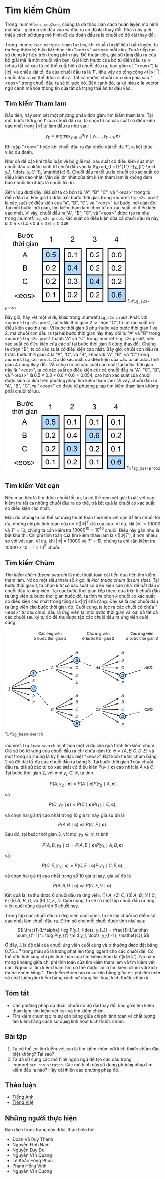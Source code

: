 <!-- ===================== Bắt đầu dịch Phần 1 ==================== -->
<!-- ========================================= REVISE PHẦN 1 - BẮT ĐẦU =================================== -->

<!--
# Beam Search
-->

# Tìm kiếm Chùm

<!--
In :numref:`sec_seq2seq`, we discussed how to train an encoder-decoder with input and output sequences that are both of variable length.
In this section, we are going to introduce how to use the encoder-decoder to predict sequences of variable length.
-->

Trong :numref:`sec_seq2seq`, chúng ta đã thảo luận cách huấn luyện mô hình mã hóa - giải mã với đầu vào và đầu ra có độ dài thay đổi.
Phần này giới thiệu cách sử dụng mô hình để dự đoán đầu ra là chuỗi có độ dài thay đổi.

<!--
As in :numref:`sec_machine_translation`, when preparing to train the dataset, we normally attach a special symbol "&lt;eos&gt;" after each sentence to indicate the termination of the sequence.
We will continue to use this mathematical symbol in the discussion below. For ease of discussion, we assume that the output of the decoder is a sequence of text.
Let the size of output text dictionary $\mathcal{Y}$ (contains special symbol "&lt;eos&gt;") be $\left|\mathcal{Y}\right|$, and the maximum length of the output sequence be $T'$.
There are a total $\mathcal{O}(\left|\mathcal{Y}\right|^{T'})$ types of possible output sequences.
All the subsequences after the special symbol "&lt;eos&gt;" in these output sequences will be discarded.
Besides, we still denote the context vector as $\mathbf{c}$, which encodes information of all the hidden states from the input.
-->

Trong :numref:`sec_machine_translation`, khi chuẩn bị dữ liệu huấn luyện, ta thường thêm ký hiệu kết thúc câu "&lt;eos&gt;" vào sau mỗi câu.
Ta sẽ tiếp tục sử dụng ký hiệu trên trong phần này.
Để thuận tiện, giả sử rằng đầu ra của bộ giải mã là một chuỗi văn bản.
Gọi kích thước của bộ từ điển đầu ra $\mathcal{Y}$ (chứa tất cả các từ có thể xuất hiện ở chuỗi đầu ra, bao gồm cả "&lt;eos&gt;") là $\left|\mathcal{Y}\right|$, và chiều dài tối đa của chuỗi đầu ra là $T'$.
Như vậy có tổng cộng $\mathcal{O}(\left|\mathcal{Y}\right|^{T'})$ chuỗi đầu ra có thể được sinh ra.
Tất cả những chuỗi con nằm phía sau "&lt;eos&gt;" trong chuỗi đầu ra sẽ bị lược bỏ.
Bên cạnh đó, ta ký hiệu $\mathbf{c}$ là vector ngữ cảnh mã hóa thông tin của tất cả trạng thái ẩn từ đầu vào.

<!--
## Greedy Search
-->

## Tìm kiếm Tham lam

<!--
First, we will take a look at a simple solution: greedy search.
For any timestep $t'$ of the output sequence, we are going to search for the word with the highest conditional probability from $|\mathcal{Y}|$ numbers of words, with
-->

Đầu tiên, hãy xem xét một phương pháp đơn giản: tìm kiếm tham lam.
Tại mỗi bước thời gian $t'$ của chuỗi đầu ra, ta chọn từ có xác suất có điều kiện cao nhất trong $|\mathcal{Y}|$ từ làm đầu ra như sau:

$$y_{t'} = \operatorname*{argmax}_{y \in \mathcal{Y}} P(y \mid y_1, \ldots, y_{t'-1}, \mathbf{c})$$

<!--
as the output.  Once the "&lt;eos&gt;" symbol is detected, or the output sequence has reached its maximum length $T'$, the output is completed.
-->

Khi gặp "&lt;eos&gt;" hoặc khi chuỗi đầu ra đạt chiều dài tối đa $T'$, ta kết thúc việc dự đoán.

<!--
As we mentioned in our discussion of the decoder, the conditional probability of generating an output sequence based on the input sequence is 
$\prod_{t'=1}^{T'} P(y_{t'} \mid y_1, \ldots, y_{t'-1}, \mathbf{c})$.
We will take the output sequence with the highest conditional probability as the optimal sequence.
The main problem with greedy search is that there is no guarantee that the optimal sequence will be obtained.
-->

Như đã đề cập khi thảo luận về bộ giải mã, xác suất có điều kiện của một chuỗi đầu ra được sinh từ chuỗi đầu vào là 
$\prod_{t'=1}^{T'} P(y_{t'} \mid y_1, \ldots, y_{t'-1}, \mathbf{c})$.
Chuỗi đầu ra tối ưu là chuỗi có xác suất có điều kiện cao nhất.
Vấn đề lớn nhất của tìm kiếm tham lam là không đảm bảo chuỗi tìm được là chuỗi tối ưu.

<!--
Take a look at the example below.
We assume that there are four words "A", "B", "C", and "&lt;eos&gt;" in the output dictionary.
The four numbers under each timestep in :numref:`fig_s2s-prob1` represent the conditional probabilities of generating "A", "B", "C", and "&lt;eos&gt;" at that timestep, respectively.
At each timestep, greedy search selects the word with the highest conditional probability.
Therefore, the output sequence "A", "B", "C", and "&lt;eos&gt;" will be generated in :numref:`fig_s2s-prob1`.
The conditional probability of this output sequence is $0.5\times0.4\times0.4\times0.6 = 0.048$.
-->

Xét ví dụ dưới đây.
Giả sử ta có bốn từ "A", "B", "C", và "&lt;eos&gt;" trong từ điển đầu ra.
Bốn giá trị dưới mỗi bước thời gian trong :numref:`fig_s2s-prob1` là xác suất có điều kiện của "A", "B", "C", và "&lt;eos&gt;" tại bước thời gian đó.
Tại mỗi bước thời gian, tìm kiếm tham lam chọn từ có xác suất có điều kiện cao nhất.
Vì vậy, chuỗi đầu ra "A", "B", "C", và "&lt;eos&gt;" được tạo ra như trong :numref:`fig_s2s-prob1`.
Xác suất có điều kiện của cả chuỗi đầu ra này là $0.5\times0.4\times0.4\times0.6 = 0.048$.

<!-- ===================== Kết thúc dịch Phần 1 ===================== -->

<!-- ===================== Bắt đầu dịch Phần 2 ===================== -->

<!--
![The four numbers under each timestep represent the conditional probabilities of generating "A", "B", "C", and "&lt;eos&gt;" at that timestep, respectively.  At each timestep, greedy search selects the word with the highest conditional probability. ](../img/s2s-prob1.svg)
-->

![Dưới mỗi bước thời gian là xác suất có điều kiện của "A", "B", "C", và "&lt;eos&gt;" tại bước thời gian đó. Tại mỗi bước thời gian, phương pháp tìm kiếm tham lam sẽ chọn từ có xác suất cao nhất.](../img/s2s-prob1.svg)
:label:`fig_s2s-prob1`


<!--
Now, we will look at another example shown in :numref:`fig_s2s-prob2`.
Unlike in :numref:`fig_s2s-prob1`, the following figure :numref:`fig_s2s-prob2` selects the word "C", which has the second highest conditional probability at timestep 2.
Since the output subsequences of timesteps 1 and 2, on which timestep 3 is based, are changed from "A" and "B" in :numref:`fig_s2s-prob1` to "A" and "C" in :numref:`fig_s2s-prob2`, 
the conditional probability of each word generated at timestep 3 has also changed in :numref:`fig_s2s-prob2`.
We choose the word "B", which has the highest conditional probability.
Now, the output subsequences of timestep 4 based on the first three timesteps are "A", "C", and "B", which are different from "A", "B", and "C" in :numref:`fig_s2s-prob1`.
Therefore, the conditional probability of generating each word in timestep 4 in :numref:`fig_s2s-prob2` is also different from that in :numref:`fig_s2s-prob1`.
We find that the conditional probability of the output sequence "A", "C", "B", and "&lt;eos&gt;" at the current timestep is $0.5\times0.3 \times0.6\times0.6=0.054$, 
which is higher than the conditional probability of the output sequence obtained by greedy search.
Therefore, the output sequence "A", "B", "C", and "&lt;eos&gt;" obtained by the greedy search is not an optimal sequence.
-->

Bây giờ, hãy xét một ví dụ khác trong :numref:`fig_s2s-prob2`.
Khác với :numref:`fig_s2s-prob1`, tại bước thời gian 2 ta chọn "C", từ có xác suất có điều kiện cao thứ hai.
Vì bước thời gian 3 phụ thuộc vào bước thời gian 1 và 2, mà chuỗi con đầu ra tại hai bước thời gian này thay đổi từ "A" và "B" trong :numref:`fig_s2s-prob1` thành "A" và "C" trong :numref:`fig_s2s-prob2`, nên xác suất có điều kiện của các từ tại bước thời gian 3 cũng thay đổi.
Chúng ta chọn "B", từ có xác suất có điều kiện cao nhất.
Bây giờ, chuỗi con đầu ra trước bước thời gian 4 là "A", "C", và "B", khác với "A", "B", và "C" trong :numref:`fig_s2s-prob1`.
Do đó xác suất có điều kiện của các từ tại bước thời gian 4 cũng thay đổi.
Vẫn chọn từ có xác suất cao nhất tại bước thời gian này là "&lt;eos&gt;", ta có xác suất có điều kiện của cả chuỗi đầu ra "A", "C", "B", và "&lt;eos&gt;" là $0.5\times0.3\times0.6\times0.6=0.054$, cao hơn xác suất của chuỗi được sinh ra dựa trên phương pháp tìm kiếm tham lam.
Vì vậy, chuỗi đầu ra "A", "B", "C", và "&lt;eos&gt;" có được từ phương pháp tìm kiếm tham lam không phải chuỗi tối ưu.

<!--
![The four numbers under each timestep represent the conditional probabilities of generating "A", "B", "C", and "&lt;eos&gt;" at that timestep.  At timestep 2, the word "C", which has the second highest conditional probability, is selected.](../img/s2s-prob2.svg)
-->

![Dưới mỗi bước thời gian là xác suất có điều kiện của "A", "B", "C", và "&lt;eos&gt;" tại bước thời gian đó. Tại bước thời gian 2, từ "C" được chọn có xác suất có điều kiện cao thứ hai.](../img/s2s-prob2.svg)
:label:`fig_s2s-prob2`

<!--
## Exhaustive Search
-->

## Tìm kiếm Vét cạn

<!--
If the goal is to obtain the optimal sequence, we may consider using exhaustive search: 
an exhaustive examination of all possible output sequences, which outputs the sequence with the highest conditional probability.
-->

Nếu mục tiêu là tìm được chuỗi tối ưu, ta có thể xem xét giải thuật vét cạn: kiểm tra tất cả những chuỗi đầu ra có thể, trả kết quả là chuỗi có xác suất có điều kiện cao nhất.

<!--
Although we can use an exhaustive search to obtain the optimal sequence, its computational overhead $\mathcal{O}(\left|\mathcal{Y}\right|^{T'})$ is likely to be excessively high.
For example, when $|\mathcal{Y}|=10000$ and $T'=10$, we will need to evaluate $10000^{10} = 10^{40}$ sequences.
This is next to impossible to complete.
The computational overhead of greedy search is $\mathcal{O}(\left|\mathcal{Y}\right|T')$, which is usually significantly less than the computational overhead of an exhaustive search.
For example, when $|\mathcal{Y}|=10000$ and $T'=10$, we only need to evaluate $10000\times10=1\times10^5$ sequences.
-->

Mặc dù chúng ta có thể sử dụng thuật toán tìm kiếm vét cạn để tìm chuỗi tối ưu, nhưng chi phí tính toán của nó $\mathcal{O}(\left|\mathcal{Y}\right|^{T'})$ là quá cao.
Ví dụ, khi $|\mathcal{Y}|=10000$ và $T'=10$, chúng ta cần kiểm tra $10000^{10} = 10^{40}$ chuỗi.
Điều này gần như là bất khả thi.
Chi phí tính toán của tìm kiếm tham lam là $\mathcal{O}(\left|\mathcal{Y}\right|T')$, ít hơn nhiều so với vét cạn.
Ví dụ, khi $|\mathcal{Y}|=10000$ và $T'=10$, chúng ta chỉ cần kiểm tra $10000\times10=1\times10^5$ chuỗi.

<!-- ===================== Kết thúc dịch Phần 2 ===================== -->

<!-- ===================== Bắt đầu dịch Phần 3 ===================== -->

<!-- ========================================= REVISE PHẦN 1 - KẾT THÚC ===================================-->

<!-- ========================================= REVISE PHẦN 2 - BẮT ĐẦU ===================================-->

<!--
## Beam Search
-->

## Tìm kiếm Chùm

<!--
*Beam search* is an improved algorithm based on greedy search.
It has a hyper-parameter named *beam size*, $k$.
At timestep 1, we select $k$ words with the highest conditional probability to be the first word of the $k$ candidate output sequences.
For each subsequent timestep, we are going to select the $k$ output sequences with the highest conditional probability from 
the total of $k\left|\mathcal{Y}\right|$ possible output sequences based on the $k$ candidate output sequences from the previous timestep.
These will be the candidate output sequences for that timestep.
Finally, we will filter out the sequences containing the special symbol "&lt;eos&gt;" from the candidate output sequences of each timestep 
and discard all the subsequences after it to obtain a set of final candidate output sequences.
-->

*Tìm kiếm chùm* (_beam search_) là một thuật toán cải tiến dựa trên tìm kiếm tham lam.
Nó có một siêu tham số $k$ gọi là *kích thước chùm* (_beam size_).
Tại bước thời gian 1, ta chọn $k$ từ có xác suất có điều kiện cao nhất để bắt đầu $k$ chuỗi đầu ra ứng viên.
Tại các bước thời gian tiếp theo, dựa trên $k$ chuỗi đầu ra ứng viên từ bước thời gian trước đó, ta tính và chọn $k$ chuỗi có xác suất có điều kiện cao nhất trong tổng số $k\left|\mathcal{Y}\right|$ khả năng.
Đây sẽ là các chuỗi đầu ra ứng viên cho bước thời gian đó.
Cuối cùng, ta lọc ra các chuỗi có chứa "&lt;eos&gt;" từ các chuỗi đầu ra ứng viên tại mỗi bước thời gian
và loại bỏ tất cả các chuỗi sau ký tự đó để thu được tập các chuỗi đầu ra ứng viên cuối cùng.


<!--
![The beam search process. The beam size is 2 and the maximum length of the output sequence is 3. The candidate output sequences are $A$, $C$, $AB$, $CE$, $ABD$, and $CED$. ](../img/beam-search.svg)
-->

![Quá trình tìm kiếm chùm. Kích thước chùm bằng 2 và độ dài tối đa của chuỗi đầu ra bằng 3. Các chuỗi đầu ra ứng viên là $A$, $C$, $AB$, $CE$, $ABD$, và $CED$.](../img/beam-search.svg)
:label:`fig_beam-search`


<!--
:numref:`fig_beam-search` demonstrates the process of beam search with an example.
Suppose that the vocabulary of the output sequence contains only five elements: $\mathcal{Y} = \{A, B, C, D, E\}$ where one of them is a special symbol “&lt;eos&gt;”.
Set beam size to 2, the maximum length of the output sequence to 3.
At timestep 1 of the output sequence, suppose the words with the highest conditional probability $P(y_1 \mid \mathbf{c})$ are $A$ and $C$.
At timestep 2, for all $y_2 \in \mathcal{Y},$ we compute
-->

:numref:`fig_beam-search` minh họa một ví dụ cho quá trình tìm kiếm chùm.
Giả sử bộ từ vựng của chuỗi đầu ra chỉ chứa năm từ: $\mathcal{Y} = \{A, B, C, D, E\}$ và một trong số chúng là ký hiệu đặc biệt “&lt;eos&gt;”.
Đặt kích thước chùm bằng 2 và độ dài tối đa của chuỗi đầu ra bằng 3.
Tại bước thời gian 1 của chuỗi đầu ra, giả sử các từ có xác suất có điều kiện $P(y_1 \mid \mathbf{c})$ cao nhất là $A$ và $C$.
Tại bước thời gian 2, với mọi $y_2 \in \mathcal{Y},$ ta tính


$$P(A, y_2 \mid \mathbf{c}) = P(A \mid \mathbf{c})P(y_2 \mid A, \mathbf{c})$$


<!--
and
-->

và

$$P(C, y_2 \mid \mathbf{c}) = P(C \mid \mathbf{c})P(y_2 \mid C, \mathbf{c}),$$


<!--
and pick the largest two among these 10 values, say
-->

và chọn hai giá trị cao nhất trong 10 giá trị này, giả sử đó là

<!--
$$P(A, B \mid \mathbf{c}) \text{  and  } P(C, E \mid \mathbf{c}).$$
-->

$$P(A, B \mid \mathbf{c}) \text{  và  } P(C, E \mid \mathbf{c}).$$

<!--
Then at timestep 3, for all $y_3 \in \mathcal{Y}$, we compute
-->

Sau đó, tại bước thời gian 3, với mọi $y_3 \in \mathcal{Y}$, ta tính


$$P(A, B, y_3 \mid \mathbf{c}) = P(A, B \mid \mathbf{c})P(y_3 \mid A, B, \mathbf{c})$$


<!--
and
-->

và


$$P(C, E, y_3 \mid \mathbf{c}) = P(C, E \mid \mathbf{c})P(y_3 \mid C, E, \mathbf{c}),$$


<!--
and pick the largest two among these 10 values, say
-->

và chọn hai giá trị cao nhất trong số 10 giá trị này, giả sử đó là

<!--
$$P(A, B, D \mid \mathbf{c}) \text{  and  } P(C, E, D \mid  \mathbf{c}).$$
-->

$$P(A, B, D \mid \mathbf{c}) \text{  và  } P(C, E, D \mid  \mathbf{c}).$$

<!--
As a result, we obtain 6 candidates output sequences: (1) $A$; (2) $C$; (3) $A$, $B$; (4) $C$, $E$; (5) $A$, $B$, $D$; and (6) $C$, $E$, $D$.
In the end, we will get the set of final candidate output sequences based on these 6 sequences.
-->

Kết quả là, ta thu được 6 chuỗi đầu ra ứng viên: (1) $A$; (2) $C$; (3) $A$, $B$; (4) $C$, $E$; (5) $A$, $B$, $D$; và (6) $C$, $E$, $D$.
Cuối cùng, ta sẽ có một tập chuỗi đầu ra ứng viên cuối cùng dựa trên 6 chuỗi này.

<!--
In the set of final candidate output sequences, we will take the sequence with the highest score as the output sequence from those below:
-->

Trong tập các chuỗi đầu ra ứng viên cuối cùng, ta sẽ lấy chuỗi có điểm số cao nhất làm chuỗi đầu ra.
Điểm số cho mỗi chuỗi được tính như sau:


$$ \frac{1}{L^\alpha} \log P(y_1, \ldots, y_{L}) = \frac{1}{L^\alpha} \sum_{t'=1}^L \log P(y_{t'} \mid y_1, \ldots, y_{t'-1}, \mathbf{c}),$$


<!-- ===================== Kết thúc dịch Phần 3 ===================== -->

<!-- ===================== Bắt đầu dịch Phần 4 ===================== -->

<!--
Here, $L$ is the length of the final candidate sequence and the selection for $\alpha$ is generally 0.75.
The $L^\alpha$ on the denominator is a penalty on the logarithmic addition scores for the longer sequences above.
The computational overhead $\mathcal{O}(k\left|\mathcal{Y}\right|T')$ of the beam search can be obtained through analysis.
The result is between the computational overhead of greedy search and exhaustive search.
In addition, greedy search can be treated as a beam search with a beam size of 1.
Beam search strikes a balance between computational overhead and search quality using a flexible beam size of $k$.
-->

Ở đây, $L$ là độ dài của chuỗi ứng viên cuối cùng và $\alpha$ thường được đặt bằng 0.75.
$L^\alpha$ trong mẫu số là lượng phạt lên tổng logarit cho các chuỗi dài.
Có thể ước tính rằng chi phí tính toán của tìm kiếm chùm là $\mathcal{O}(k\left|\mathcal{Y}\right|T')$.
Nó nằm trong khoảng giữa chi phí tính toán của tìm kiếm tham lam và tìm kiếm vét cạn.
Ngoài ra, tìm kiếm tham lam có thể được coi là tìm kiếm chùm với kích thước chùm bằng 1.
Tìm kiếm chùm tạo ra sự cân bằng giữa chi phí tính toán và chất lượng tìm kiếm bằng cách sử dụng linh hoạt kích thước chùm $k$.


<!--
## Summary
-->

## Tóm tắt

<!--
* Methods for predicting variable-length sequences include greedy search, exhaustive search, and beam search.
* Beam search strikes a balance between computational overhead and search quality using a flexible beam size.
-->


* Các phương pháp dự đoán chuỗi có độ dài thay đổi bao gồm tìm kiếm tham lam, tìm kiếm vét cạn và tìm kiếm chùm.
* Tìm kiếm chùm tạo ra sự cân bằng giữa chi phí tính toán và chất lượng tìm kiếm bằng cách sử dụng linh hoạt kích thước chùm.


<!--
## Exercises
-->

## Bài tập

<!--
1. Can we treat an exhaustive search as a beam search with a special beam size? Why?
2. We used language models to generate sentences in :numref:`sec_rnn_scratch`. Which kind of search does this output use? Can you improve it?
-->

1. Ta có thể coi tìm kiếm vét cạn là tìm kiếm chùm với kích thước chùm đặc biệt không? Tại sao?
2. Ta đã sử dụng các mô hình ngôn ngữ để tạo các câu trong :numref:`sec_rnn_scratch`. Các mô hình này sử dụng phương pháp tìm kiếm đầu ra nào? Hãy cải thiện các phương pháp đó.


<!-- ===================== Kết thúc dịch Phần 4 ===================== -->
<!-- ========================================= REVISE PHẦN 2 - KẾT THÚC ===================================-->

## Thảo luận
* [Tiếng Anh](https://discuss.mxnet.io/t/2394)
* [Tiếng Việt](https://forum.machinelearningcoban.com/c/d2l)

## Những người thực hiện
Bản dịch trong trang này được thực hiện bởi:

* Đoàn Võ Duy Thanh
* Nguyễn Đình Nam
* Nguyễn Duy Du
* Nguyễn Văn Quang
* Lê Khắc Hồng Phúc
* Phạm Hồng Vinh
* Nguyễn Văn Cường
